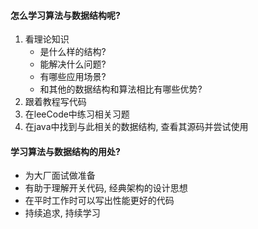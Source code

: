 #### 怎么学习算法与数据结构呢?
1. 看理论知识
    - 是什么样的结构?
    - 能解决什么问题?
    - 有哪些应用场景?
    - 和其他的数据结构和算法相比有哪些优势?
2. 跟着教程写代码
3. 在leeCode中练习相关习题
4. 在java中找到与此相关的数据结构, 查看其源码并尝试使用

#### 学习算法与数据结构的用处?
- 为大厂面试做准备
- 有助于理解开关代码, 经典架构的设计思想
- 在平时工作时可以写出性能更好的代码
- 持续追求, 持续学习

